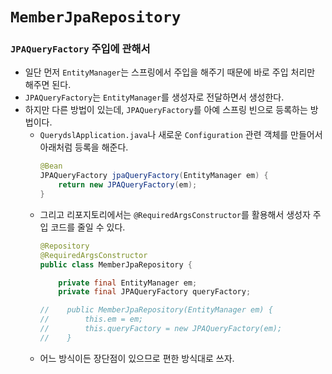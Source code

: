 # `MemberJpaRepository`
### `JPAQueryFactory` 주입에 관해서
- 일단 먼저 `EntityManager`는 스프링에서 주입을 해주기 때문에 바로 주입 처리만 해주면 된다.
- `JPAQueryFactory`는 `EntityManager`를 생성자로 전달하면서 생성한다.
- 하지만 다른 방법이 있는데, `JPAQueryFactory`를 아예 스프링 빈으로 등록하는 방법이다.
  - `QuerydslApplication.java`나 새로운 `Configuration` 관련 객체를 만들어서 아래처럼 등록을 해준다.
    ```java
    @Bean
    JPAQueryFactory jpaQueryFactory(EntityManager em) {
        return new JPAQueryFactory(em);
    }
    ```
  - 그리고 리포지토리에서는 `@RequiredArgsConstructor`를 활용해서 생성자 주입 코드를 줄일 수 있다.
    ```java
    @Repository
    @RequiredArgsConstructor
    public class MemberJpaRepository {
    
        private final EntityManager em;
        private final JPAQueryFactory queryFactory;
    
    //    public MemberJpaRepository(EntityManager em) {
    //        this.em = em;
    //        this.queryFactory = new JPAQueryFactory(em);
    //    }
    
    ```
  - 어느 방식이든 장단점이 있으므로 편한 방식대로 쓰자.